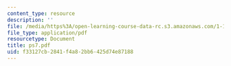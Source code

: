 ```yaml
---
content_type: resource
description: ''
file: /media/https%3A/open-learning-course-data-rc.s3.amazonaws.com/1-124j-foundations-of-software-engineering-fall-2000/f33127cb2841f4a82bb6425d74e87188_ps7.pdf
file_type: application/pdf
resourcetype: Document
title: ps7.pdf
uid: f33127cb-2841-f4a8-2bb6-425d74e87188
---
```

